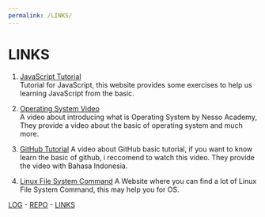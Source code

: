```yaml
---
permalink: /LINKS/
---
```

# LINKS

1. [JavaScript Tutorial](https://www.w3schools.com/js/)  
 Tutorial for JavaScript, this website provides some exercises to help us learning JavaScript from the basic.
 
2. [Operating System Video](https://www.youtube.com/watch?v=vBURTt97EkA&list=PLBlnK6fEyqRiVhbXDGLXDk_OQAeuVcp2O)  
  A video about introducing what is Operating System by Nesso Academy, They provide a video about the basic of operating system and much more.

3. [GitHub Tutorial](https://www.youtube.com/watch?v=fQbTeNX1mvM)
  A video about GitHub basic tutorial, if you want to know learn the basic of github, i reccomend to watch this video. They provide the video with Bahasa Indonesia.

4. [Linux File System Command](https://www.tutorialspoint.com/unix/unix-file-system.html)
  A Website where you can find a lot of Linux File System Command, this may help you for OS.
 
 [LOG](TXT/mylog.txt) -
[REPO](https://github.com/bintangns/os212) -
[LINKS](LINKS/)


